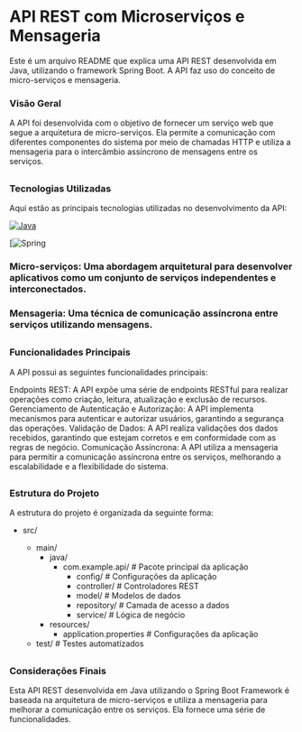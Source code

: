 # API REST com Microserviços e Mensageria
Este é um arquivo README que explica uma API REST desenvolvida em Java, utilizando o framework Spring Boot. A API faz uso do conceito de micro-serviços e mensageria.

### Visão Geral
A API foi desenvolvida com o objetivo de fornecer um serviço web que segue a arquitetura de micro-serviços. Ela permite a comunicação com diferentes componentes do sistema por meio de chamadas HTTP e utiliza a mensageria para o intercâmbio assíncrono de mensagens entre os serviços.
##

### Tecnologias Utilizadas
Aqui estão as principais tecnologias utilizadas no desenvolvimento da API:

[![Java](https://img.shields.io/badge/java-%23ED8B00.svg?style=for-the-badge&logo=java&logoColor=white)](https://docs.oracle.com/javase/8/docs/technotes/tools/windows/javadoc.html)&nbsp;

[![Spring](https://img.shields.io/badge/Spring-6DB33F?style=for-the-badge&logo=spring&logoColor=white)&nbsp;

### Micro-serviços: Uma abordagem arquitetural para desenvolver aplicativos como um conjunto de serviços independentes e interconectados.

### Mensageria: Uma técnica de comunicação assíncrona entre serviços utilizando mensagens.
##

### Funcionalidades Principais
A API possui as seguintes funcionalidades principais:

Endpoints REST: A API expõe uma série de endpoints RESTful para realizar operações como criação, leitura, atualização e exclusão de recursos.
Gerenciamento de Autenticação e Autorização: A API implementa mecanismos para autenticar e autorizar usuários, garantindo a segurança das operações.
Validação de Dados: A API realiza validações dos dados recebidos, garantindo que estejam corretos e em conformidade com as regras de negócio.
Comunicação Assíncrona: A API utiliza a mensageria para permitir a comunicação assíncrona entre os serviços, melhorando a escalabilidade e a flexibilidade do sistema.
##

### Estrutura do Projeto
A estrutura do projeto é organizada da seguinte forma:

- src/
    - main/
        - java/
            - com.example.api/          # Pacote principal da aplicação
                - config/                # Configurações da aplicação
                - controller/            # Controladores REST
                - model/                 # Modelos de dados
                - repository/            # Camada de acesso a dados
                - service/               # Lógica de negócio
        - resources/
            - application.properties    # Configurações da aplicação
    - test/                             # Testes automatizados
    
    ##

### Considerações Finais
Esta API REST desenvolvida em Java utilizando o Spring Boot Framework é baseada na arquitetura de micro-serviços e utiliza a mensageria para melhorar a comunicação entre os serviços. Ela fornece uma série de funcionalidades.

